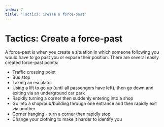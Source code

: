 ```yaml
---
index: 7
title: 'Tactics: Create a force-past'
---
```

# Tactics: Create a force-past

A force-past is when you create a situation in which someone following you would have to go past you or expose their position. There are several easily created force-past points:

*   Traffic crossing point
*   Bus stop
*   Taking an escalator
*   Using a lift to go up (until all passengers have left), then go down and exiting via an underground car park
*   Rapidly turning a corner then suddenly entering into a shop
*   Go into a shop/pub/building through one entrance and then rapidly exit via another
*   Corner hanging - turn a corner then rapidly stop
*   Change your clothing to make it harder to identify you